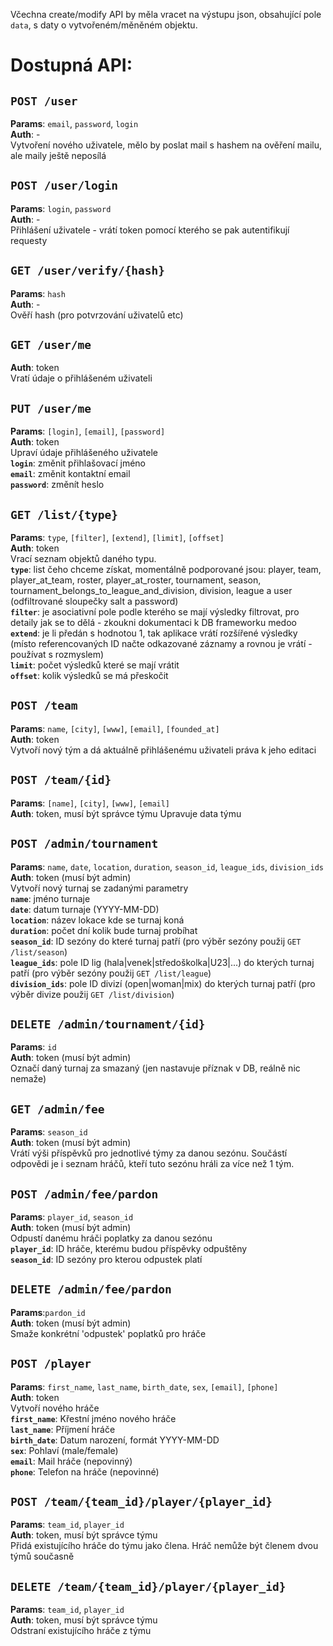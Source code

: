 Včechna create/modify API by měla vracet na výstupu json, obsahující pole `data`, s daty o vytvořeném/měněném objektu.  

# Dostupná API:
## `POST /user`
**Params**: `email`, `password`, `login`  
**Auth**: -  
Vytvoření nového uživatele, mělo by poslat mail s hashem na ověření mailu, ale maily ještě neposílá

## `POST /user/login`
**Params**: `login`, `password`  
**Auth**: -  
Přihlášení uživatele - vrátí token pomocí kterého se pak autentifikují requesty

## `GET /user/verify/{hash}`
**Params**: `hash`  
**Auth**: -  
Ověří hash (pro potvrzování uživatelů etc)

## `GET /user/me`
**Auth**: token  
Vratí údaje o přihlášeném uživateli

## `PUT /user/me`
**Params**: `[login]`, `[email]`, `[password]`  
**Auth**: token  
Upraví údaje přihlášeného uživatele  
**`login`**: změnit přihlašovací jméno  
**`email`**: změnit kontaktní email  
**`password`**: změnít heslo

## `GET /list/{type}`
**Params**: `type`, `[filter]`, `[extend]`, `[limit]`, `[offset]`  
**Auth**: token  
Vrací seznam objektů daného typu.  
**`type`**: list čeho chceme získat, momentálně podporované jsou: player, team, player_at_team, roster, player_at_roster, tournament, season, tournament_belongs_to_league_and_division,
division, league a user (odfiltrované sloupečky salt a password)  
**`filter`**: je asociativní pole podle kterého se mají výsledky filtrovat, pro detaily jak se to dělá - zkoukni dokumentaci k DB frameworku medoo  
**`extend`**: je li předán s hodnotou 1, tak aplikace vrátí rozšířené výsledky (místo referencovaných ID načte odkazované záznamy a rovnou je vrátí - používat s rozmyslem)  
**`limit`**: počet výsledků které se mají vrátit  
**`offset`**: kolik výsledků se má přeskočit

## `POST /team`
**Params**: `name`, `[city]`, `[www]`, `[email]`, `[founded_at]`  
**Auth**: token  
Vytvoří nový tým a dá aktuálně přihlášenému uživateli práva k jeho editaci

## `POST /team/{id}`
**Params**: `[name]`, `[city]`, `[www]`, `[email]`  
**Auth**: token, musí být správce týmu
Upravuje data týmu

## `POST /admin/tournament`
**Params**: `name`, `date`, `location`, `duration`, `season_id`, `league_ids`, `division_ids`  
**Auth**: token (musí být admin)  
Vytvoří nový turnaj se zadanými parametry  
**`name`**: jméno turnaje  
**`date`**: datum turnaje (YYYY-MM-DD)  
**`location`**: název lokace kde se turnaj koná  
**`duration`**: počet dní kolik bude turnaj probíhat  
**`season_id`**: ID sezóny do které turnaj patří (pro výběr sezóny použij `GET /list/season`)  
**`league_ids`**: pole ID lig (hala|venek|středoškolka|U23|...) do kterých turnaj patří (pro výběr sezóny použij `GET /list/league`)  
**`division_ids`**: pole ID divizí (open|woman|mix) do kterých turnaj patří (pro výběr divize použij `GET /list/division`)

## `DELETE /admin/tournament/{id}`
**Params**: `id`  
**Auth**: token (musí být admin)  
Označí daný turnaj za smazaný (jen nastavuje příznak v DB, reálně nic nemaže)

## `GET /admin/fee`
**Params**: `season_id`  
**Auth**: token (musí být admin)  
Vrátí výši příspěvků pro jednotlivé týmy za danou sezónu. Součástí odpovědi je i seznam hráčů, kteří tuto sezónu hráli za více než 1 tým.

## `POST /admin/fee/pardon`
**Params**: `player_id`, `season_id`  
**Auth**: token (musí být admin)  
Odpustí danému hráči poplatky za danou sezónu  
**`player_id`**: ID hráče, kterému budou příspěvky odpuštěny  
**`season_id`**: ID sezóny pro kterou odpustek platí

## `DELETE /admin/fee/pardon`
**Params**:`pardon_id`  
**Auth**: token (musí být admin)  
Smaže konkrétní 'odpustek' poplatků pro hráče


## `POST /player`  
**Params**: `first_name`, `last_name`, `birth_date`, `sex`, `[email]`, `[phone]`  
**Auth**: token  
Vytvoří nového hráče  
**`first_name`**: Křestní jméno nového hráče  
**`last_name`**: Příjmení hráče  
**`birth_date`**: Datum narození, formát YYYY-MM-DD  
**`sex`**: Pohlaví (male/female)  
**`email`**: Mail hráče (nepovinný)  
**`phone`**: Telefon na hráče (nepovinné)  

## `POST /team/{team_id}/player/{player_id}`  
**Params**: `team_id`, `player_id`  
**Auth**: token, musí být správce týmu  
Přidá existujícího hráče do týmu jako člena. Hráč nemůže být členem dvou týmů současně  

## `DELETE /team/{team_id}/player/{player_id}`  
**Params**: `team_id`, `player_id`  
**Auth**: token, musí být správce týmu  
Odstraní existujícího hráče z týmu  
